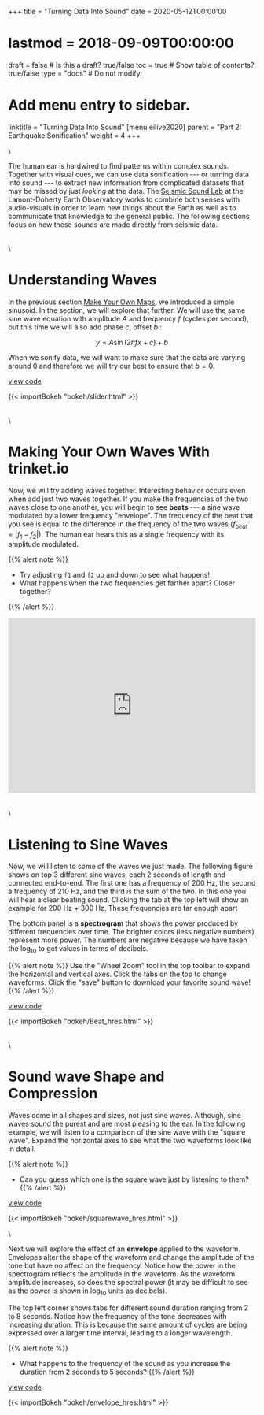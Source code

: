 +++
title = "Turning Data Into Sound"
date = 2020-05-12T00:00:00
# lastmod = 2018-09-09T00:00:00
draft = false  # Is this a draft? true/false
toc = true  # Show table of contents? true/false
type = "docs"  # Do not modify.
# Add menu entry to sidebar.
linktitle = "Turning Data Into Sound"
[menu.eilive2020]
  parent = "Part 2: Earthquake Sonification"
  weight = 4
+++

\

The human ear is hardwired to find patterns within complex sounds. Together with visual cues, we can use data sonification --- or turning data into sound --- to extract new information from complicated datasets that may be missed by just *looking* at the data. The [Seismic Sound Lab](seismicsoundlab.org) at the Lamont-Doherty Earth Observatory works to combine both senses with audio-visuals in order to learn new things about the Earth as well as to communicate that knowledge to the general public. The following sections focus on how these sounds are made directly from seismic data.

\
\

# Understanding Waves

In the previous section <a href="../part1a2_makeyourown/" target="_self">Make Your Own Maps</a>, we introduced a simple sinusoid. In the section, we will explore that further. We will use the same sine wave equation with amplitude $A$ and frequency $f$ (cycles per second), but this time we will also add phase $c$, offset $b$ :

$$ y = A \sin (2 \pi f x + c) + b $$

When we sonify data, we will want to make sure that the data are varying around 0 and therefore we will try our best to ensure that $b = 0$.

[<i class="fab fa-github"></i> view code](https://nbviewer.jupyter.org/github/jbrussell/EI_Live_2020/blob/master/earthquake_sonification/1_bokeh_notebooks/1_simple_sounds.ipynb)

<!-- layouts/partials/bokeh -->
{{< importBokeh "bokeh/slider.html" >}}

\
\

# Making Your Own Waves With trinket.io

Now, we will try adding waves together. Interesting behavior occurs even when add just two waves together. If you make the frequencies of the two waves close to one another, you will begin to see **beats** --- a sine wave modulated by a lower frequency "envelope". The frequency of the beat that you see is equal to the difference in the frequency of the two waves ($f_{beat} = |f_1-f_2|$). The human ear hears this as a single frequency with its amplitude modulated.

{{% alert note %}}
* Try adjusting `f1` and `f2` up and down to see what happens!  
* What happens when the two frequencies get farther apart? Closer together?

{{% /alert %}}

<iframe src="https://trinket.io/embed/python3/aac225ea55?start=result" width="100%" height="356" frameborder="0" marginwidth="0" marginheight="0" allowfullscreen></iframe>

\
\

# Listening to Sine Waves

Now, we will listen to some of the waves we just made. The following figure shows on top 3 different sine waves, each 2 seconds of length and connected end-to-end. The first one has a frequency of 200 Hz, the second a frequency of 210 Hz, and the third is the sum of the two. In this one you will hear a clear beating sound. Clicking the tab at the top left will show an example for 200 Hz + 300 Hz. These frequencies are far enough apart

The bottom panel is a **spectrogram** that shows the power produced by different frequencies over time. The brighter colors (less negative numbers) represent more power. The numbers are negative because we have taken the $\log_{10}$ to get values in terms of decibels.


{{% alert note %}}
Use the "Wheel Zoom" tool in the top toolbar to expand the horizontal and vertical axes. Click the tabs on the top to change waveforms. Click the "save" button to download your favorite sound wave!
{{% /alert %}}

[<i class="fab fa-github"></i> view code](https://nbviewer.jupyter.org/github/jbrussell/EI_Live_2020/blob/master/earthquake_sonification/1_bokeh_notebooks/1_simple_sounds.ipynb)
<!-- layouts/partials/bokeh -->
{{< importBokeh "bokeh/Beat_hres.html" >}}

\
\

# Sound wave Shape and Compression

Waves come in all shapes and sizes, not just sine waves. Although, sine waves sound the purest and are most pleasing to the ear. In the following example, we will listen to a comparison of the sine wave with the "square wave". Expand the horizontal axes to see what the two waveforms look like in detail.

{{% alert note %}}
  * Can you guess which one is the square wave just by listening to them?
{{% /alert %}}

[<i class="fab fa-github"></i> view code](https://nbviewer.jupyter.org/github/jbrussell/EI_Live_2020/blob/master/earthquake_sonification/1_bokeh_notebooks/1_simple_sounds.ipynb)
<!-- layouts/partials/bokeh -->
{{< importBokeh "bokeh/squarewave_hres.html" >}}

\

Next we will explore the effect of an **envelope** applied to the waveform. Envelopes alter the shape of the waveform and change the amplitude of the tone but have no affect on the frequency. Notice how the power in the spectrogram reflects the amplitude in the waveform. As the waveform amplitude increases, so does the spectral power (it may be difficult to see as the power is shown in $\log_{10}$ units as decibels).

The top left corner shows tabs for different sound duration ranging from 2 to 8 seconds. Notice how the frequency of the tone decreases with increasing duration. This is because the same amount of cycles are being expressed over a larger time interval, leading to a longer wavelength.

{{% alert note %}}
  * What happens to the frequency of the sound as you increase the duration from 2 seconds to 5 seconds?
{{% /alert %}}

[<i class="fab fa-github"></i> view code](https://nbviewer.jupyter.org/github/jbrussell/EI_Live_2020/blob/master/earthquake_sonification/1_bokeh_notebooks/1_simple_sounds.ipynb)
<!-- layouts/partials/bokeh -->
{{< importBokeh "bokeh/envelope_hres.html" >}}